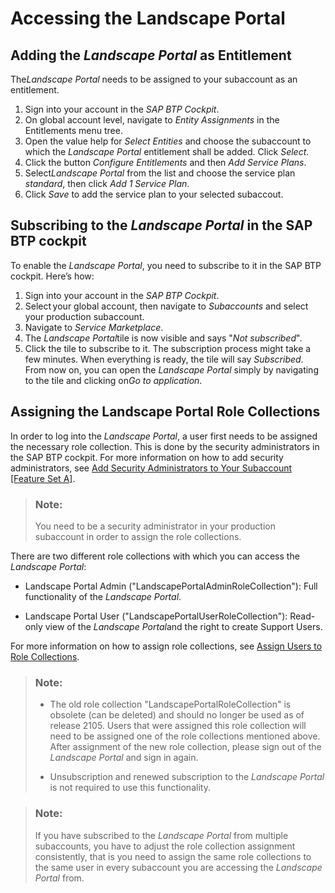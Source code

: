 <!-- loio2e1e3931d39b4e2e88a411799de31616 -->

# Accessing the Landscape Portal



<a name="loio2e1e3931d39b4e2e88a411799de31616__section_pgv_55b_jtb"/>

## Adding the *Landscape Portal* as Entitlement

The*Landscape Portal* needs to be assigned to your subaccount as an entitlement.

1.  Sign into your account in the *SAP BTP Cockpit*.
2.  On global account level, navigate to *Entity Assignments* in the Entitlements menu tree.
3.  Open the value help for *Select Entities* and choose the subaccount to which the *Landscape Portal* entitlement shall be added. Click *Select*.
4.  Click the button *Configure Entitlements* and then *Add Service Plans*.
5.  Select*Landscape Portal* from the list and choose the service plan *standard*, then click *Add 1 Service Plan*.
6.  Click *Save* to add the service plan to your selected subaccout.



<a name="loio2e1e3931d39b4e2e88a411799de31616__section_phm_2rp_qmb"/>

## Subscribing to the *Landscape Portal* in the SAP BTP cockpit

To enable the *Landscape Portal*, you need to subscribe to it in the SAP BTP cockpit. Here’s how:

1.  Sign into your account in the *SAP BTP Cockpit*.
2.  Select your global account, then navigate to *Subaccounts* and select your production subaccount.
3.  Navigate to *Service Marketplace*.
4.  The *Landscape Portal*tile is now visible and says "*Not subscribed*".
5.  Click the tile to subscribe to it. The subscription process might take a few minutes. When everything is ready, the tile will say *Subscribed*. From now on, you can open the *Landscape Portal* simply by navigating to the tile and clicking on*Go to application*.



<a name="loio2e1e3931d39b4e2e88a411799de31616__section_rr3_5sp_qmb"/>

## Assigning the Landscape Portal Role Collections

In order to log into the *Landscape Portal*, a user first needs to be assigned the necessary role collection. This is done by the security administrators in the SAP BTP cockpit. For more information on how to add security administrators, see [Add Security Administrators to Your Subaccount \[Feature Set A\]](https://help.sap.com/viewer/65de2977205c403bbc107264b8eccf4b/Cloud/en-US/fea877c449ba4c5fbb0aafd92a80afb4.html).

> ### Note:  
> You need to be a security administrator in your production subaccount in order to assign the role collections. 

There are two different role collections with which you can access the *Landscape Portal*:

-   Landscape Portal Admin \("LandscapePortalAdminRoleCollection"\): Full functionality of the *Landscape Portal*.

-   Landscape Portal User \("LandscapePortalUserRoleCollection"\): Read-only view of the *Landscape Portal*and the right to create Support Users.


For more information on how to assign role collections, see [Assign Users to Role Collections](https://help.sap.com/viewer/65de2977205c403bbc107264b8eccf4b/Cloud/en-US/c5766765bda74ad59fe656977c8fa4d6.html).

> ### Note:  
> -   The old role collection "LandscapePortalRoleCollection" is obsolete \(can be deleted\) and should no longer be used as of release 2105. Users that were assigned this role collection will need to be assigned one of the role collections mentioned above. After assignment of the new role collection, please sign out of the *Landscape Portal* and sign in again.
> 
> -   Unsubscription and renewed subscription to the *Landscape Portal* is not required to use this functionality.

> ### Note:  
> If you have subscribed to the *Landscape Portal* from multiple subaccounts, you have to adjust the role collection assignment consistently, that is you need to assign the same role collections to the same user in every subaccount you are accessing the *Landscape Portal* from.

